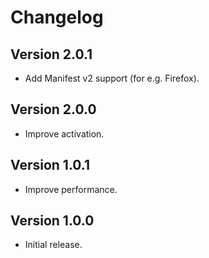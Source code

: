 # Changelog

## Version 2.0.1

- Add Manifest v2 support (for e.g. Firefox).

## Version 2.0.0

- Improve activation.

## Version 1.0.1

- Improve performance.

## Version 1.0.0

- Initial release.
